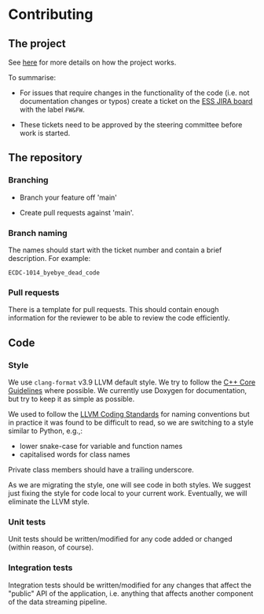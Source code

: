 # Contributing

## The project
See [here](https://confluence.esss.lu.se/display/ECDC/Data+Aggregation+and+Streaming) for more details on how the project works.

To summarise:
- For issues that require changes in the functionality of the code (i.e. not documentation changes or typos) create a ticket on the [ESS JIRA board](https://jira.esss.lu.se/secure/RapidBoard.jspa?rapidView=167&view=detail&quickFilter=2154) with the label `FW&FW`.

- These tickets need to be approved by the steering committee before work is started.

## The repository

### Branching

- Branch your feature off 'main'

- Create pull requests against 'main'.

### Branch naming
The names should start with the ticket number and contain a brief description. For example:

`ECDC-1014_byebye_dead_code`

### Pull requests
There is a template for pull requests. This should contain enough information for the reviewer to be able to review the code efficiently.

## Code

### Style
We use `clang-format` v3.9 LLVM default style.
We try to follow the [C++ Core Guidelines](https://isocpp.github.io/CppCoreGuidelines/) where possible.
We currently use Doxygen for documentation, but try to keep it as simple as possible.

We used to follow the [LLVM Coding Standards](https://llvm.org/docs/CodingStandards.html) for naming conventions but in 
practice it was found to be difficult to read, so we are switching to a style similar to Python, e.g.,:
- lower snake-case for variable and function names
- capitalised words for class names

Private class members should have a trailing underscore.

As we are migrating the style, one will see code in both styles. We suggest just fixing the style for code local to your
current work. Eventually, we will eliminate the LLVM style.

### Unit tests
Unit tests should be written/modified for any code added or changed (within reason, of course).

### Integration tests
Integration tests should be written/modified for any changes that affect the "public" API of the application, i.e. anything 
that affects another component of the data streaming pipeline.
